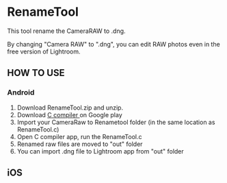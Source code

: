 # RenameTool
<p>This tool rename the CameraRAW to .dng.</p>
<p>By changing "Camera RAW" to ".dng", you can edit RAW photos even in the free version of Lightroom.
</p>
<h2>HOW TO USE</h2>
<h3>Android</h3>
<ol>
    <li>Download RenameTool.zip and unzip.</li>
    <li>Download <a href = "https://play.google.com/store/apps/details?id=com.dztall.ccr.android.admob">C compiler </a>on Google play  </li>
    <li>Import your CameraRaw to Renametool folder (in the same location as RenameTool.c)</li>
    <li>Open C compiler app, run the RenameTool.c</li>
    <li>Renamed raw files are moved to "out" folder</li>
    <li>You can import .dng file to Lightroom app from "out" folder</li>
</ol>

<h2>iOS</h2>
